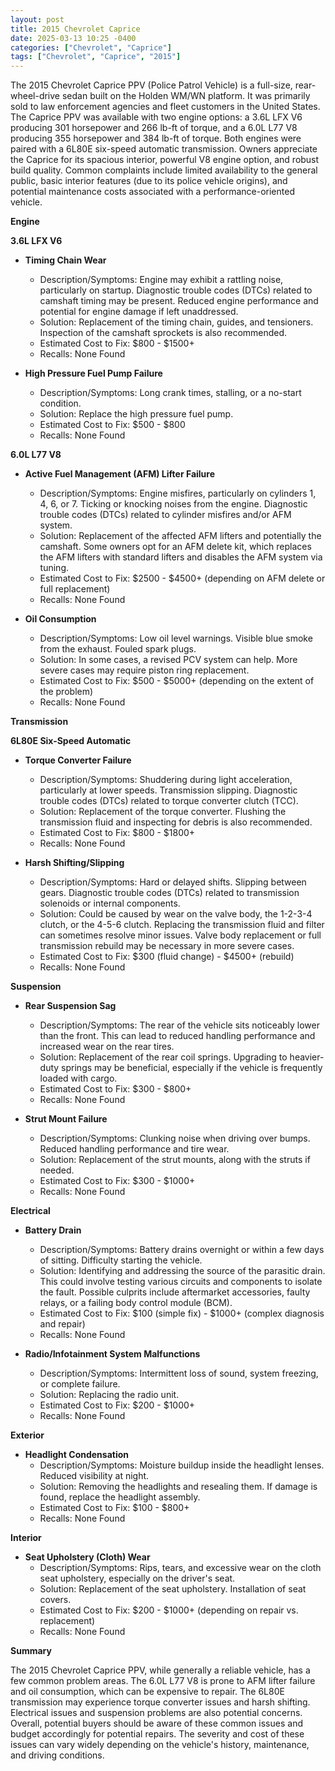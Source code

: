 ```yaml
---
layout: post
title: 2015 Chevrolet Caprice
date: 2025-03-13 10:25 -0400
categories: ["Chevrolet", "Caprice"]
tags: ["Chevrolet", "Caprice", "2015"]
---
```

The 2015 Chevrolet Caprice PPV (Police Patrol Vehicle) is a full-size, rear-wheel-drive sedan built on the Holden WM/WN platform. It was primarily sold to law enforcement agencies and fleet customers in the United States. The Caprice PPV was available with two engine options: a 3.6L LFX V6 producing 301 horsepower and 266 lb-ft of torque, and a 6.0L L77 V8 producing 355 horsepower and 384 lb-ft of torque. Both engines were paired with a 6L80E six-speed automatic transmission. Owners appreciate the Caprice for its spacious interior, powerful V8 engine option, and robust build quality. Common complaints include limited availability to the general public, basic interior features (due to its police vehicle origins), and potential maintenance costs associated with a performance-oriented vehicle.

**Engine**

**3.6L LFX V6**

*   **Timing Chain Wear**
    *   Description/Symptoms: Engine may exhibit a rattling noise, particularly on startup. Diagnostic trouble codes (DTCs) related to camshaft timing may be present. Reduced engine performance and potential for engine damage if left unaddressed.
    *   Solution: Replacement of the timing chain, guides, and tensioners. Inspection of the camshaft sprockets is also recommended.
    *   Estimated Cost to Fix: $800 - $1500+
    *   Recalls: None Found

*   **High Pressure Fuel Pump Failure**
    *   Description/Symptoms: Long crank times, stalling, or a no-start condition.
    *   Solution: Replace the high pressure fuel pump.
    *   Estimated Cost to Fix: $500 - $800
    *   Recalls: None Found

**6.0L L77 V8**

*   **Active Fuel Management (AFM) Lifter Failure**
    *   Description/Symptoms: Engine misfires, particularly on cylinders 1, 4, 6, or 7. Ticking or knocking noises from the engine. Diagnostic trouble codes (DTCs) related to cylinder misfires and/or AFM system.
    *   Solution: Replacement of the affected AFM lifters and potentially the camshaft. Some owners opt for an AFM delete kit, which replaces the AFM lifters with standard lifters and disables the AFM system via tuning.
    *   Estimated Cost to Fix: $2500 - $4500+ (depending on AFM delete or full replacement)
    *   Recalls: None Found

*   **Oil Consumption**
    *   Description/Symptoms: Low oil level warnings. Visible blue smoke from the exhaust. Fouled spark plugs.
    *   Solution: In some cases, a revised PCV system can help. More severe cases may require piston ring replacement.
    *   Estimated Cost to Fix: $500 - $5000+ (depending on the extent of the problem)
    *   Recalls: None Found

**Transmission**

**6L80E Six-Speed Automatic**

*   **Torque Converter Failure**
    *   Description/Symptoms: Shuddering during light acceleration, particularly at lower speeds. Transmission slipping. Diagnostic trouble codes (DTCs) related to torque converter clutch (TCC).
    *   Solution: Replacement of the torque converter. Flushing the transmission fluid and inspecting for debris is also recommended.
    *   Estimated Cost to Fix: $800 - $1800+
    *   Recalls: None Found

*   **Harsh Shifting/Slipping**
    *   Description/Symptoms: Hard or delayed shifts. Slipping between gears. Diagnostic trouble codes (DTCs) related to transmission solenoids or internal components.
    *   Solution: Could be caused by wear on the valve body, the 1-2-3-4 clutch, or the 4-5-6 clutch. Replacing the transmission fluid and filter can sometimes resolve minor issues. Valve body replacement or full transmission rebuild may be necessary in more severe cases.
    *   Estimated Cost to Fix: $300 (fluid change) - $4500+ (rebuild)
    *   Recalls: None Found

**Suspension**

*   **Rear Suspension Sag**
    *   Description/Symptoms: The rear of the vehicle sits noticeably lower than the front. This can lead to reduced handling performance and increased wear on the rear tires.
    *   Solution: Replacement of the rear coil springs. Upgrading to heavier-duty springs may be beneficial, especially if the vehicle is frequently loaded with cargo.
    *   Estimated Cost to Fix: $300 - $800+
    *   Recalls: None Found

*   **Strut Mount Failure**
    *   Description/Symptoms: Clunking noise when driving over bumps. Reduced handling performance and tire wear.
    *   Solution: Replacement of the strut mounts, along with the struts if needed.
    *   Estimated Cost to Fix: $300 - $1000+
    *   Recalls: None Found

**Electrical**

*   **Battery Drain**
    *   Description/Symptoms: Battery drains overnight or within a few days of sitting. Difficulty starting the vehicle.
    *   Solution: Identifying and addressing the source of the parasitic drain. This could involve testing various circuits and components to isolate the fault. Possible culprits include aftermarket accessories, faulty relays, or a failing body control module (BCM).
    *   Estimated Cost to Fix: $100 (simple fix) - $1000+ (complex diagnosis and repair)
    *   Recalls: None Found

*   **Radio/Infotainment System Malfunctions**
    *   Description/Symptoms: Intermittent loss of sound, system freezing, or complete failure.
    *   Solution: Replacing the radio unit.
    *   Estimated Cost to Fix: $200 - $1000+
    *   Recalls: None Found

**Exterior**

*   **Headlight Condensation**
    * Description/Symptoms: Moisture buildup inside the headlight lenses. Reduced visibility at night.
    * Solution: Removing the headlights and resealing them. If damage is found, replace the headlight assembly.
    * Estimated Cost to Fix: $100 - $800+
    * Recalls: None Found

**Interior**

*   **Seat Upholstery (Cloth) Wear**
    *   Description/Symptoms: Rips, tears, and excessive wear on the cloth seat upholstery, especially on the driver's seat.
    *   Solution: Replacement of the seat upholstery. Installation of seat covers.
    *   Estimated Cost to Fix: $200 - $1000+ (depending on repair vs. replacement)
    *   Recalls: None Found

**Summary**

The 2015 Chevrolet Caprice PPV, while generally a reliable vehicle, has a few common problem areas. The 6.0L L77 V8 is prone to AFM lifter failure and oil consumption, which can be expensive to repair. The 6L80E transmission may experience torque converter issues and harsh shifting. Electrical issues and suspension problems are also potential concerns. Overall, potential buyers should be aware of these common issues and budget accordingly for potential repairs. The severity and cost of these issues can vary widely depending on the vehicle's history, maintenance, and driving conditions.

